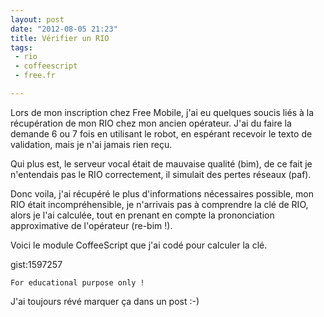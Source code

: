 ```yaml
---
layout: post
date: "2012-08-05 21:23"
title: Vérifier un RIO
tags:
 - rio
 - coffeescript
 - free.fr

---
```


Lors de mon inscription chez Free Mobile, j'ai eu quelques soucis liés à la récupération de mon RIO chez mon ancien opérateur. J'ai du faire la demande 6 ou 7 fois en utilisant le robot, en espérant recevoir le texto de validation, mais je n'ai jamais rien reçu.

Qui plus est, le serveur vocal était de mauvaise qualité (bim), de ce fait je n'entendais pas le RIO correctement, il simulait des pertes réseaux (paf).

Donc voila, j'ai récupéré le plus d'informations nécessaires possible, mon RIO était incompréhensible, je n'arrivais pas à comprendre la clé de RIO, alors je l'ai calculée, tout en prenant en compte la prononciation approximative de l'opérateur (re-bim !).

Voici le module CoffeeScript que j'ai codé pour calculer la clé.

gist:1597257

```
For educational purpose only !
```

J'ai toujours révé marquer ça dans un post :-)